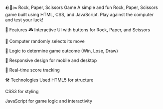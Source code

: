 🪨📄✂️ Rock, Paper, Scissors Game
A simple and fun Rock, Paper, Scissors game built using HTML, CSS, and JavaScript. Play against the computer and test your luck!

<!-- Optional: include a screenshot image -->

🚀 Features
🎮 Interactive UI with buttons for Rock, Paper, and Scissors

🤖 Computer randomly selects its move

🧠 Logic to determine game outcome (Win, Lose, Draw)

📱 Responsive design for mobile and desktop

🔄 Real-time score tracking

🛠️ Technologies Used
HTML5 for structure

CSS3 for styling

JavaScript for game logic and interactivity
<!--
**Tigerabhishek/Tigerabhishek** is a ✨ _special_ ✨ repository because its `README.md` (this file) appears on your GitHub profile.

Here are some ideas to get you started:

- 🔭 I’m currently working on ...
- 🌱 I’m currently learning ...
- 👯 I’m looking to collaborate on ...
- 🤔 I’m looking for help with ...
- 💬 Ask me about ...
- 📫 How to reach me: ...
- 😄 Pronouns: ...
- ⚡ Fun fact: ...
-->
